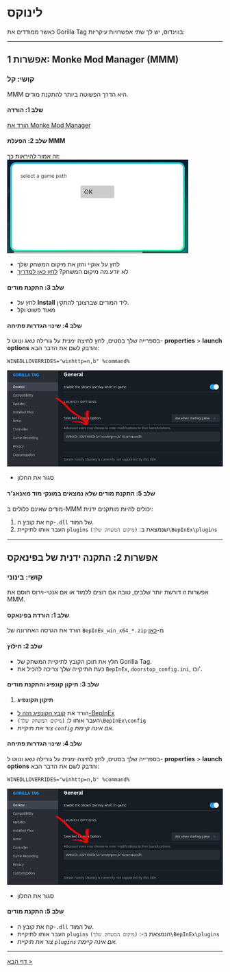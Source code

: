# לינוקס

כאשר ממודדים את Gorilla Tag בווינדוס, יש לך שתי אפשרויות עיקריות:

---

## אפשרות 1: Monke Mod Manager (MMM)
### קושי: קל

MMM היא הדרך הפשוטה ביותר להתקנת מודים.

#### שלב 1: הורדה
[הורד את Monke Mod Manager](https://github.com/arielthemonke/MonkeModManager/releases/latest/download/MonkeModManager.Linux)

#### שלב 2: הפעלת MMM
זה אמור להיראות כך:  
![למה אתה קורא את זה](../images/game-path-select.png)

- לחץ על אוקיי והזן את מיקום המשחק שלך
- לא יודע מה מיקום המשחק? [לחץ כאן למדריך](game-path.md)

#### שלב 3: התקנת מודים
- לחץ על **Install** ליד המודים שברצונך להתקין.
- מאוד פשוט וקל

#### שלב 4: שינוי הגדרות פתיחה
בספרייה שלך בסטים, לחץ לחיצה ימנית על גורילה טאג ונווט ל-
**properties** > **launch options**
והדבק לשם את הדבר הבא:
```
WINEDLLOVERRIDES="winhttp=n,b" %command%
```
![image thing for launch options](../images/LaunchOptions.png)
- סגור את החלון

#### שלב 5: התקנת מודים שלא נמצאים במונקי מוד מאנאג'ר
מודים שאינם כלולים ב-MMM יכולים להיות מותקנים ידנית:

1. קח את קובץ ה-`.dll` של המוד.  
2. העבר אותו לתיקיית `plugins` שנמצאת ב: `(מיקום המשחק שלך)\BepInEx\plugins`

---

## אפשרות 2: התקנה ידנית של בפינאקס
### קושי: בינוני

אפשרות זו דורשת יותר שלבים, טובה אם רוצים ללמוד או אם אנטי-וירוס חוסם את MMM.

#### שלב 1: הורדת בפינאקס
הורד את הגרסה האחרונה של `BepInEx_win_x64_*.zip` מ-[כאן](https://github.com/BepInEx/BepInEx/releases/latest)

#### שלב 2: חילוץ
- חלץ את תוכן הקובץ לתיקיית המשחק של Gorilla Tag.  
- כעת התיקייה שלך צריכה להכיל את `BepInEx`, `doorstop_config.ini`, וכו'.

#### שלב 3: תיקון קונפיג והתקנת מודים
1. **תיקון הקונפיג**  
- הורד את [קובץ הקונפיג הזה ל-BepInEx](https://github.com/The-Graze/MonkeModInfo/blob/master/BepInEx.cfg)  
- העבר אותו ל: `(מיקום המשחק שלך)\BepInEx\config`
- *צור את תיקיית `config` אם אינה קיימת.*

#### שלב 4: שינוי הגדרות פתיחה
בספרייה שלך בסטים, לחץ לחיצה ימנית על גורילה טאג ונווט ל-
**properties** > **launch options**
והדבק לשם את הדבר הבא:
```
WINEDLLOVERRIDES="winhttp=n,b" %command%
```
![image thing for launch options](../images/LaunchOptions.png)
- סגור את החלון

#### שלב 5: התקנת מודים
- קח את קובץ ה-`.dll` של המוד.  
- העבר אותו לתיקיית `plugins` הנמצאת ב-: `(מיקום המשחק שלך)\BepInEx\plugins`
- *צור את תיקיית `plugins` אם אינה קיימת.*

---

[דף הבא >](the-end.md)